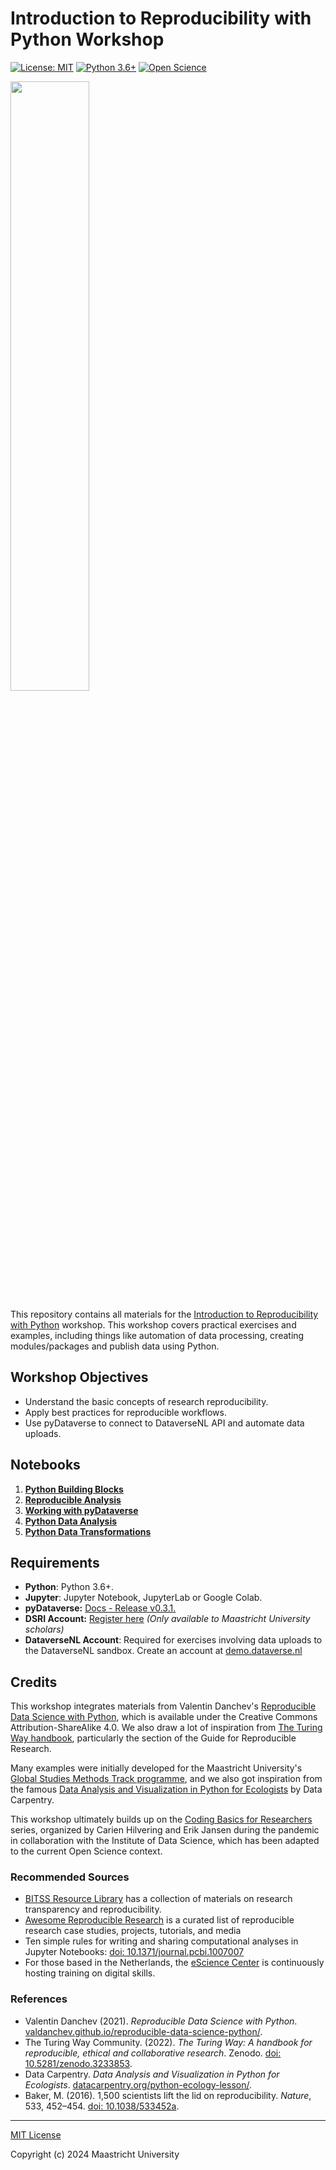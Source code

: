 # Introduction to Reproducibility with Python Workshop

[![License: MIT](https://img.shields.io/badge/License-MIT-yellow.svg)](https://opensource.org/licenses/MIT)
[![Python 3.6+](https://img.shields.io/badge/python-3.6+-blue.svg)](https://www.python.org/downloads/release/python-360/)
[![Open Science](https://img.shields.io/badge/Open-Science-brightgreen.svg)](https://www.fosteropenscience.eu)


<img src="https://library.maastrichtuniversity.nl/wp-content/uploads/Python-workshop-RDM-1.png" style="width: 50%; height: auto;">

This repository contains all materials for the [Introduction to Reproducibility with Python](https://library.maastrichtuniversity.nl/course/introduction-to-reproducibility-with-python/) workshop. This workshop covers practical exercises and examples, including things like automation of data processing, creating modules/packages and publish data using Python.

## Workshop Objectives

- Understand the basic concepts of research reproducibility.
- Apply best practices for reproducible workflows.
- Use pyDataverse to connect to DataverseNL API and automate data uploads.

## Notebooks
1. [**Python Building Blocks**](https://nbviewer.jupyter.org/github/MaastrichtU-Library/introduction-to-reproducibility-with-python/blob/main/notebooks/1-Python-Building-Blocks.ipynb)
2. [**Reproducible Analysis**](https://nbviewer.jupyter.org/github/MaastrichtU-Library/introduction-to-reproducibility-with-python/blob/main/notebooks/2-Reproducible-Analysis.ipynb)
3. [**Working with pyDataverse**](https://nbviewer.jupyter.org/github/MaastrichtU-Library/introduction-to-reproducibility-with-python/blob/main/notebooks/3-Working-with-Dataverse.ipynb)
4. [**Python Data Analysis**](https://nbviewer.jupyter.org/github/MaastrichtU-Library/introduction-to-reproducibility-with-python/blob/main/notebooks/4-Python-Data-Analysis.ipynb)
5. [**Python Data Transformations**](https://nbviewer.jupyter.org/github/MaastrichtU-Library/introduction-to-reproducibility-with-python/blob/main/notebooks/5-Python-Data-Transformations.ipynb)

## Requirements

- **Python**:  Python 3.6+.
- **Jupyter**: Jupyter Notebook, JupyterLab or Google Colab.
- **pyDataverse:** [Docs - Release v0.3.1.](https://pydataverse.readthedocs.io/en/latest/)
- **DSRI Account:** [Register here](https://dsri.maastrichtuniversity.nl/register/) *(Only available to Maastricht University scholars)*
- **DataverseNL Account**: Required for exercises involving data uploads to the DataverseNL sandbox. Create an account at [demo.dataverse.nl](https://demo.dataverse.nl/)

## Credits

This workshop integrates materials from Valentin Danchev's [Reproducible Data Science with Python](https://valdanchev.github.io/reproducible-data-science-python/), which is available under the Creative Commons Attribution-ShareAlike 4.0. We also draw a lot of inspiration from [The Turing Way handbook](https://the-turing-way.netlify.app/), particularly the section of the Guide for Reproducible Research. 

Many examples were initially developed for the Maastricht University's [Global Studies Methods Track programme](https://github.com/MaastrichtU-IDS/global-studies), and we also got inspiration from the famous [Data Analysis and Visualization in Python for Ecologists](https://datacarpentry.org/python-ecology-lesson/) by Data Carpentry.

This workshop ultimately builds up on the [Coding Basics for Researchers](https://github.com/MaastrichtU-Library/introduction-to-reproducibility-with-python/tree/5bf41f94fa524c2b350d0e534af9a67110716a0a) series, organized by Carien Hilvering and Erik Jansen during the pandemic in collaboration with the Institute of Data Science, which has been adapted to the current Open Science context.

### Recommended Sources

- [BITSS Resource Library]((https://www.bitss.org/resource-library/)) has a collection of materials on research transparency and reproducibility.
- [Awesome Reproducible Research]((https://github.com/leipzig/awesome-reproducible-research)) is a curated list of reproducible research case studies, projects, tutorials, and media
- Ten simple rules for writing and sharing computational analyses in Jupyter Notebooks: [doi: 10.1371/journal.pcbi.1007007](https://doi.org/10.1371/journal.pcbi.1007007)
- For those based in the Netherlands, the [eScience Center]((https://www.esciencecenter.nl/events/)) is continuously hosting training on digital skills.

### References

- Valentin Danchev (2021). *Reproducible Data Science with Python*. [valdanchev.github.io/reproducible-data-science-python/](https://valdanchev.github.io/reproducible-data-science-python/).
- The Turing Way Community. (2022). *The Turing Way: A handbook for reproducible, ethical and collaborative research*. Zenodo. [doi: 10.5281/zenodo.3233853](https://doi.org/10.5281/zenodo.3233853).
- Data Carpentry. *Data Analysis and Visualization in Python for Ecologists*. [datacarpentry.org/python-ecology-lesson/](https://datacarpentry.org/python-ecology-lesson/).
- Baker, M. (2016). 1,500 scientists lift the lid on reproducibility. *Nature*, 533, 452–454. [doi: 10.1038/533452a](https://doi.org/10.1038/533452a).

---
[MIT License](https://github.com/MaastrichtU-Library/introduction-to-reproducibility-with-python/blob/main/LICENSE)

Copyright (c) 2024 Maastricht University

